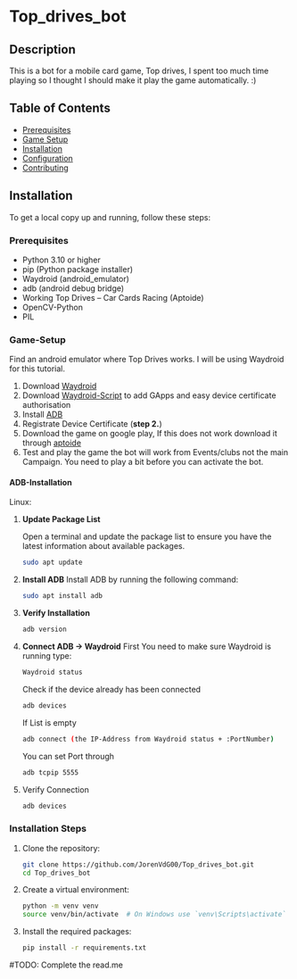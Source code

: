 # Top_drives_bot

## Description

This is a bot for a mobile card game, Top drives, I spent too much time playing so I thought I should make it play the
game automatically. :)

## Table of Contents

- [Prerequisites](#prerequisites)
- [Game Setup](#Game-Setup)
- [Installation](#installation)
- [Configuration](#configuration)
- [Contributing](#contributing)

## Installation

To get a local copy up and running, follow these steps:

### Prerequisites

- Python 3.10 or higher
- pip (Python package installer)
- Waydroid (android_emulator)
- adb (android debug bridge)
- Working Top Drives – Car Cards Racing (Aptoide)
- OpenCV-Python
- PIL

### Game-Setup

Find an android emulator where Top Drives works.
I will be using Waydroid for this tutorial.

1. Download [Waydroid](https://docs.waydro.id/usage/install-on-desktops)
2. Download [Waydroid-Script](https://github.com/casualsnek/waydroid_script) to add GApps and easy device certificate
   authorisation
3. Install [ADB](#ADB-Installation)
4. Registrate Device Certificate (**step 2.**)
5. Download the game on google play, If this does not work download it through [aptoide](https://top-drives.en.aptoide.com/app)
6. Test and play the game the bot will work from Events/clubs not the main Campaign. You need to play a bit before you can activate the bot.


#### ADB-Installation

Linux:

1. **Update Package List**

   Open a terminal and update the package list to ensure you have the latest information about available packages.

   ```sh
   sudo apt update
   ```
2. **Install ADB**
   Install ADB by running the following command:
   ```sh
   sudo apt install adb
   ```
3. **Verify Installation**
   ```sh
   adb version
   ```
4. **Connect ADB -> Waydroid**
   First You need to make sure Waydroid is running type:
   ```sh
   Waydroid status
   ```
   Check if the device already has been connected
   ```sh
   adb devices
   ```
   If List is empty
   ```sh
   adb connect (the IP-Address from Waydroid status + :PortNumber)
   ```
   You can set Port through
   ```sh
   adb tcpip 5555
   ```

5. Verify Connection
   ```sh
   adb devices
   ```

   
   






### Installation Steps

1. Clone the repository:
    ```sh
    git clone https://github.com/JorenVdG00/Top_drives_bot.git
    cd Top_drives_bot
    ```

2. Create a virtual environment:
    ```sh
    python -m venv venv
    source venv/bin/activate  # On Windows use `venv\Scripts\activate`
    ```

3. Install the required packages:
    ```sh
    pip install -r requirements.txt
    ```


#TODO: Complete the read.me
